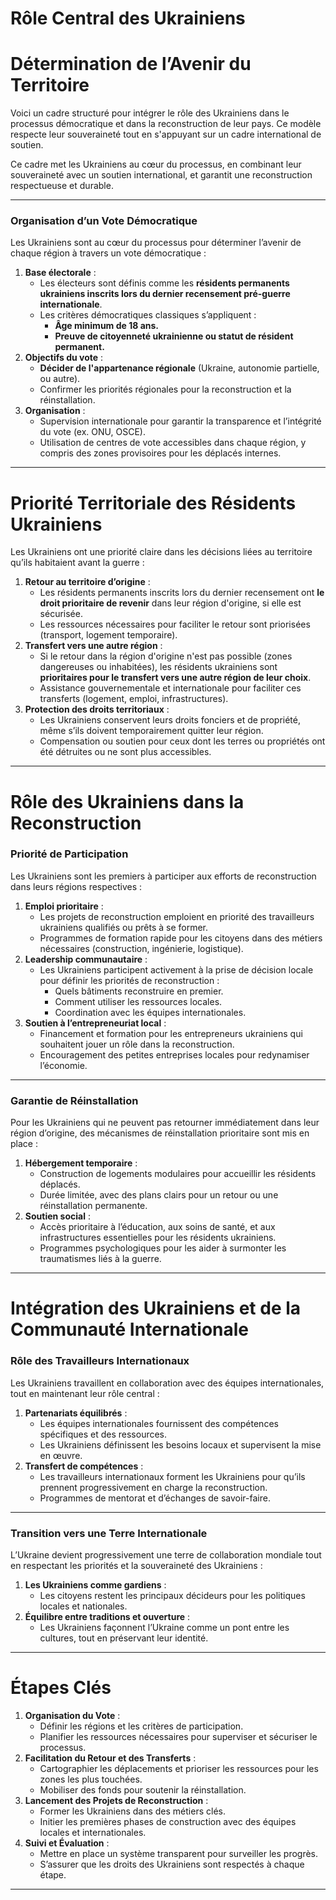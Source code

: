 # Rôle Central des Ukrainiens

# **Détermination de l’Avenir du Territoire**

Voici un cadre structuré pour intégrer le rôle des Ukrainiens dans le processus démocratique et dans la reconstruction de leur pays. Ce modèle respecte leur souveraineté tout en s'appuyant sur un cadre international de soutien.

Ce cadre met les Ukrainiens au cœur du processus, en combinant leur souveraineté avec un soutien international, et garantit une reconstruction respectueuse et durable. 

---

### **Organisation d’un Vote Démocratique**

Les Ukrainiens sont au cœur du processus pour déterminer l’avenir de chaque région à travers un vote démocratique :

1. **Base électorale** :
    - Les électeurs sont définis comme les **résidents permanents ukrainiens inscrits lors du dernier recensement pré-guerre internationale**.
    - Les critères démocratiques classiques s’appliquent :
        - **Âge minimum de 18 ans.**
        - **Preuve de citoyenneté ukrainienne ou statut de résident permanent.**
2. **Objectifs du vote** :
    - **Décider de l'appartenance régionale** (Ukraine, autonomie partielle, ou autre).
    - Confirmer les priorités régionales pour la reconstruction et la réinstallation.
3. **Organisation** :
    - Supervision internationale pour garantir la transparence et l’intégrité du vote (ex. ONU, OSCE).
    - Utilisation de centres de vote accessibles dans chaque région, y compris des zones provisoires pour les déplacés internes.

---

# **Priorité Territoriale des Résidents Ukrainiens**

Les Ukrainiens ont une priorité claire dans les décisions liées au territoire qu’ils habitaient avant la guerre :

1. **Retour au territoire d’origine** :
    - Les résidents permanents inscrits lors du dernier recensement ont **le droit prioritaire de revenir** dans leur région d'origine, si elle est sécurisée.
    - Les ressources nécessaires pour faciliter le retour sont priorisées (transport, logement temporaire).
2. **Transfert vers une autre région** :
    - Si le retour dans la région d'origine n'est pas possible (zones dangereuses ou inhabitées), les résidents ukrainiens sont **prioritaires pour le transfert vers une autre région de leur choix**.
    - Assistance gouvernementale et internationale pour faciliter ces transferts (logement, emploi, infrastructures).
3. **Protection des droits territoriaux** :
    - Les Ukrainiens conservent leurs droits fonciers et de propriété, même s’ils doivent temporairement quitter leur région.
    - Compensation ou soutien pour ceux dont les terres ou propriétés ont été détruites ou ne sont plus accessibles.

---

# **Rôle des Ukrainiens dans la Reconstruction**

### **Priorité de Participation**

Les Ukrainiens sont les premiers à participer aux efforts de reconstruction dans leurs régions respectives :

1. **Emploi prioritaire** :
    - Les projets de reconstruction emploient en priorité des travailleurs ukrainiens qualifiés ou prêts à se former.
    - Programmes de formation rapide pour les citoyens dans des métiers nécessaires (construction, ingénierie, logistique).
2. **Leadership communautaire** :
    - Les Ukrainiens participent activement à la prise de décision locale pour définir les priorités de reconstruction :
        - Quels bâtiments reconstruire en premier.
        - Comment utiliser les ressources locales.
        - Coordination avec les équipes internationales.
3. **Soutien à l’entrepreneuriat local** :
    - Financement et formation pour les entrepreneurs ukrainiens qui souhaitent jouer un rôle dans la reconstruction.
    - Encouragement des petites entreprises locales pour redynamiser l’économie.

---

### **Garantie de Réinstallation**

Pour les Ukrainiens qui ne peuvent pas retourner immédiatement dans leur région d’origine, des mécanismes de réinstallation prioritaire sont mis en place :

1. **Hébergement temporaire** :
    - Construction de logements modulaires pour accueillir les résidents déplacés.
    - Durée limitée, avec des plans clairs pour un retour ou une réinstallation permanente.
2. **Soutien social** :
    - Accès prioritaire à l’éducation, aux soins de santé, et aux infrastructures essentielles pour les résidents ukrainiens.
    - Programmes psychologiques pour les aider à surmonter les traumatismes liés à la guerre.

---

# **Intégration des Ukrainiens et de la Communauté Internationale**

### **Rôle des Travailleurs Internationaux**

Les Ukrainiens travaillent en collaboration avec des équipes internationales, tout en maintenant leur rôle central :

1. **Partenariats équilibrés** :
    - Les équipes internationales fournissent des compétences spécifiques et des ressources.
    - Les Ukrainiens définissent les besoins locaux et supervisent la mise en œuvre.
2. **Transfert de compétences** :
    - Les travailleurs internationaux forment les Ukrainiens pour qu’ils prennent progressivement en charge la reconstruction.
    - Programmes de mentorat et d’échanges de savoir-faire.

---

### **Transition vers une Terre Internationale**

L’Ukraine devient progressivement une terre de collaboration mondiale tout en respectant les priorités et la souveraineté des Ukrainiens :

1. **Les Ukrainiens comme gardiens** :
    - Les citoyens restent les principaux décideurs pour les politiques locales et nationales.
2. **Équilibre entre traditions et ouverture** :
    - Les Ukrainiens façonnent l’Ukraine comme un pont entre les cultures, tout en préservant leur identité.

---

# **Étapes Clés**

1. **Organisation du Vote** :
    - Définir les régions et les critères de participation.
    - Planifier les ressources nécessaires pour superviser et sécuriser le processus.
2. **Facilitation du Retour et des Transferts** :
    - Cartographier les déplacements et prioriser les ressources pour les zones les plus touchées.
    - Mobiliser des fonds pour soutenir la réinstallation.
3. **Lancement des Projets de Reconstruction** :
    - Former les Ukrainiens dans des métiers clés.
    - Initier les premières phases de construction avec des équipes locales et internationales.
4. **Suivi et Évaluation** :
    - Mettre en place un système transparent pour surveiller les progrès.
    - S’assurer que les droits des Ukrainiens sont respectés à chaque étape.

---
